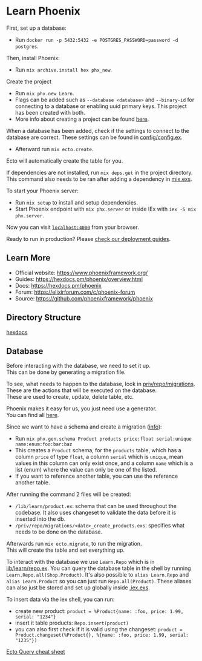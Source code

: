 # Learn Phoenix

First, set up a database:

- Run `docker run -p 5432:5432 -e POSTGRES_PASSWORD=password -d postgres`.

Then, install Phoenix:

- Run `mix archive.install hex phx_new`.

Create the project

- Run `mix phx.new Learn`.
- Flags can be added such as `--database <database>` and `--binary-id` for connecting to a database or enabling uuid primary keys. This project has been created with both.
- More info about creating a project can be found [here](https://hexdocs.pm/phoenix/Mix.Tasks.Phx.New.html).

When a database has been added, check if the settings to connect to the database are correct. These settings can be found in [config/config.ex](config/config.ex).

- Afterward run `mix ecto.create`.

Ecto will automatically create the table for you.

If dependencies are not installed, run `mix deps.get` in the project directory. This command also needs to be ran after adding a dependency in [mix.exs](mix.exs).

To start your Phoenix server:

- Run `mix setup` to install and setup dependencies.
- Start Phoenix endpoint with `mix phx.server` or inside IEx with `iex -S mix phx.server`.

Now you can visit [`localhost:4000`](http://localhost:4000) from your browser.

Ready to run in production? Please [check our deployment guides](https://hexdocs.pm/phoenix/deployment.html).

## Learn More

- Official website: <https://www.phoenixframework.org/>
- Guides: <https://hexdocs.pm/phoenix/overview.html>
- Docs: <https://hexdocs.pm/phoenix>
- Forum: <https://elixirforum.com/c/phoenix-forum>
- Source: <https://github.com/phoenixframework/phoenix>

## Directory Structure

[hexdocs](https://hexdocs.pm/phoenix/directory_structure.html)

## Database

Before interacting with the database, we need to set it up.\
This can be done by generating a migration file.

To see, what needs to happen to the database, look in [priv/repo/migrations](/priv/repo/migrations).\
These are the actions that will be executed on the database.\
These are used to create, update, delete table, etc.

Phoenix makes it easy for us, you just need use a generator.\
You can find all [here](https://hexdocs.pm/phoenix/Mix.Tasks.Phx.Gen.html).

Since we want to have a schema and create a migration ([info](https://hexdocs.pm/phoenix/Mix.Tasks.Phx.Gen.Schema.html)):

- Run `mix phx.gen.schema Product products price:float serial:unique name:enum:foo:bar:baz`
- This creates a `Product` schema, for the `products` table, which has a column `price` of type `float`, a column `serial` which is `unique`, mean values in this column can only exist once, and a column `name` which is a list (enum) where the value can only be one of the listed.
- If you want to reference another table, you can use the reference another table.

After running the command 2 files will be created:

- `/lib/learn/product.ex`: schema that can be used throughout the codebase. It also uses changeset to validate the data before it is inserted into the db.
- `/priv/repo/migrations/<date>_create_products.exs`: specifies what needs to be done on the database.

Afterwards run `mix ecto.migrate`, to run the migration.\
This will create the table and set everything up.

To interact with the database we use `Learn.Repo` which is in [lib/learn/repo.ex](lib/learn/repo.ex).
You can query the database table in the shell by running `Learn.Repo.all(Shop.Product)`. It's also possible to `alias Learn.Repo` and `alias Learn.Product` so you can just run `Repo.all(Product)`. These aliases can also just be stored and set up globally inside [.iex.exs](.iex.exs).

To insert data via the iex shell, you can run:

- create new product: `product = %Product{name: :foo, price: 1.99, serial: "1234"}`
- insert it table products: `Repo.insert(product)`
- you can also first check if it is valid using the changeset: `product = Product.changeset(%Product{}, %{name: :foo, price: 1.99, serial: "1235"})`

[Ecto Query cheat sheet](https://hexdocs.pm/ecto/3.10.1/crud.html)
